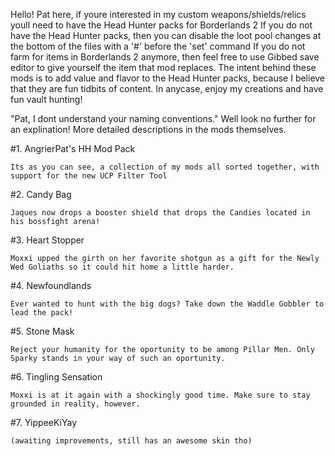 Hello! Pat here, if youre interested in my custom weapons/shields/relics youll need to have the Head Hunter packs for Borderlands 2
If you do not have the Head Hunter packs, then you can disable the loot pool changes at the bottom of the files with a '#' before the 'set' command
If you do not farm for items in Borderlands 2 anymore, then feel free to use Gibbed save editor to give yourself the item that mod replaces.
The intent behind these mods is to add value and flavor to the Head Hunter packs, because I believe that they are fun tidbits of content.
In anycase, enjoy my creations and have fun vault hunting! 


  "Pat, I dont understand your naming conventions." Well look no further for an explination!
  More detailed descriptions in the mods themselves.

 #1. AngrierPat's HH Mod Pack
 
	Its as you can see, a collection of my mods all sorted together, with support for the new UCP Filter Tool

 #2. Candy Bag
 
	Jaques now drops a booster shield that drops the Candies located in his bossfight arena!

 #3. Heart Stopper
 
	Moxxi upped the girth on her favorite shotgun as a gift for the Newly Wed Goliaths so it could hit home a little harder.
	
 #4. Newfoundlands
 
	Ever wanted to hunt with the big dogs? Take down the Waddle Gobbler to lead the pack!
	
 #5. Stone Mask
 
	Reject your humanity for the oportunity to be among Pillar Men. Only Sparky stands in your way of such an oportunity.
	
 #6. Tingling Sensation
 
	Moxxi is at it again with a shockingly good time. Make sure to stay grounded in reality, however.
	
 #7. YippeeKiYay
 
	(awaiting improvements, still has an awesome skin tho)
